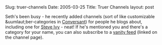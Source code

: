 Slug: truer-channels
Date: 2005-03-25
Title: Truer Channels
layout: post

Seth&#39;s been busy - he recently added channels (sort of like customizable &uumlaut;ber-categories in <a href="http://free-conversant.com">Conversant</a>) for people he blogs about, including one for <a href="http://www.truerwords.net/index/channel/SteveIvy">Steve Ivy</a> - neat! If he&#39;s mentioned you and there&#39;s a category for your name, you can also subscribe to a <a href="http://www.truerwords.net/index/rss/channel/steveivy">vanity feed</a> (linked on the channel page).
